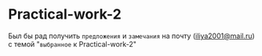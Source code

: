 # Practical-work-2

Был бы рад получить `предложения` и `замечания` на почту (iliya2001@mail.ru) с темой "`выбранное` к Practical-work-2"

